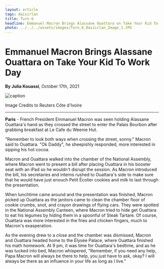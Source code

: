 ```yaml
---
layout: article
tags: daisirlan
title: Turn 6
headline: Emmanuel Macron Brings Alassane Ouattara on Take Your Kid To Work Day
photo: ../../../assets/images/Turn_6_Daisirlan_Image_1.JPG
---
```


# Emmanuel Macron Brings Alassane Ouattara on Take Your Kid To Work Day

**By Julia Kouassi**, October 17th, 2021  

![caption](../../../assets/images/Turn_6_Daisirlan_Image_1.JPG)
<p id="image-caption">Image Credits to Reuters Côte d'Ivoire</p>

---

**Paris** -  French President Emmanuel Macron was seen holding Alassane Ouattara's hand as they crossed the street to enter the Palais Bourbon after grabbing breakfast at Le Cafe du Weenie Hut. 

"Remember to look both ways when crossing the street, sonny." Macron said to Ouattara. "Ok Daddy", he sheepishly responded, more interested in sipping his hot cocoa. 

Macron and Ouattara walked into the chamber of the National Assembly, where Macron went to present a bill after placing Ouattara in his booster seat with an iPad so he wouldn't disrupt the session. As Macron introduced the bill, his secretaries and interns rushed to Ouattara's side to make sure that he would have just enouch Petit Écolier cookies and milk to last through the presentation.

When lunchtime came around and the presentation was finished, Macron picked up Ouattara as the janitors came to clean the chamber floor of cookie crumbs, snot, and crayon drawings of flying cars. They were spotted in the National Assembly Canteen, where Macron tried to hide get Ouattara to eat his legumes by hiding them in a spoonful of Steak Tartare. Of course, Ouattara was more interested in the fries and chicken fingers, much to Macron's exasperation.

As the evening drew to a close and the chamber was dismissed, Macron and Ouattara headed home to the Élysée Palace, where Ouattara finished his math homework. At 9 pm, it was time for Ouattara's bedtime, and as he was tucked into bed, Macron whispered, "Remember, if you need any help, Papa Macron will always be there to help, you just have to ask, okay? I will always be there as an influence in your life as long as I live."